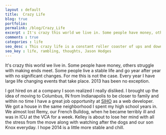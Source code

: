 ```yaml
---
layout : default
title:  Crazy Life
blog: true
portfolio: 
permalink: /blog/Crazy_Life
excerpt : It's crazy this world we live in. Some people have money, others struggle with making ends meet. 
comments : true
categories : life
seo_desc : This crazy life is a constant roller coaster of ups and downs
seo_key : life, rambling, thoughts, Jason Hodges
---
```


It's crazy this world we live in. Some people have money, others struggle with making ends meet. Some people live a stable life and go year after year with no significant changes. For me this is not the case. Every year I have large life changing events that take place. 2013 has been no exception. 
<!-- /intro -->
I got hired on at a company I soon realized I really disliked. I brought up the idea of moving to Columbus, IN from Indianapolis to be closer to family and within no time I have a great job opportunity at [SIHO](http://www.siho.org) as a web developer. We got a house in the same neighborhood I spent my high school years in. We almost lost Remy, our French Bulldog, when he became terribly ill and was in ICU at the VCA for a week.  Kelley is about to lose her mind with all the stress from the move along with watching after the dogs and our son Knox everyday. I hope 2014 is a little more stable and chill.
